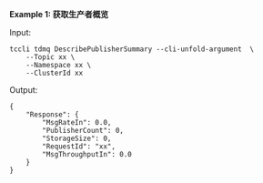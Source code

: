 **Example 1: 获取生产者概览**



Input: 

```
tccli tdmq DescribePublisherSummary --cli-unfold-argument  \
    --Topic xx \
    --Namespace xx \
    --ClusterId xx
```

Output: 
```
{
    "Response": {
        "MsgRateIn": 0.0,
        "PublisherCount": 0,
        "StorageSize": 0,
        "RequestId": "xx",
        "MsgThroughputIn": 0.0
    }
}
```

